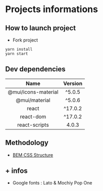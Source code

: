 # Projects informations

## How to launch project

- Fork project

```console
yarn install
yarn start
```

## Dev dependencies

| Name | Version |  
| :------------: | :-------------: | 
| @mui/icons-material | ^5.0.5 | 
| @mui/material | ^5.0.6 | 
| react | ^17.0.2 | 
| react-dom | ^17.0.2 | 
| react-scripts | 4.0.3 | 

## Methodology

- [BEM CSS Structure](https://www.alticreation.com/bem-pour-le-css/)

## + infos

- Google fonts : Lato & Mochiy Pop One
